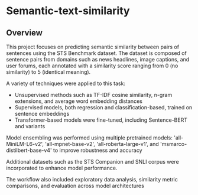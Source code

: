 # Semantic-text-similarity

## Overview
This project focuses on predicting semantic similarity between pairs of sentences using the STS Benchmark dataset. The dataset is composed of sentence pairs from domains such as news headlines, image captions, and user forums, each annotated with a similarity score ranging from 0 (no similarity) to 5 (identical meaning).

A variety of techniques were applied to this task:

- Unsupervised methods such as TF-IDF cosine similarity, n-gram extensions, and average word embedding distances
- Supervised models, both regression and classification-based, trained on sentence embeddings
- Transformer-based models were fine-tuned, including Sentence-BERT and variants

Model ensembling was performed using multiple pretrained models: 'all-MiniLM-L6-v2', 'all-mpnet-base-v2', 'all-roberta-large-v1', and 'msmarco-distilbert-base-v4' to improve robustness and accuracy

Additional datasets such as the STS Companion and SNLI corpus were incorporated to enhance model performance.

The workflow also included exploratory data analysis, similarity metric comparisons, and evaluation across model architectures


